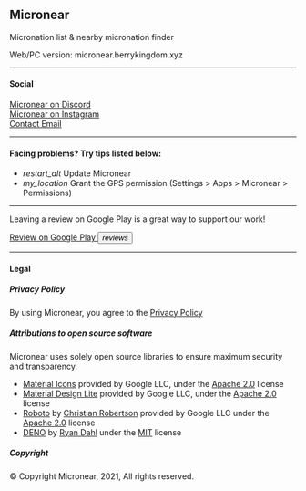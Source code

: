 <section>
  <h2> Micronear </h2>
  <p>Micronation list & nearby micronation finder</p>
  <p>Web/PC version: micronear.berrykingdom.xyz</p>
</section>
<hr>
<section>
  <h4> Social </h4>
  <a href="https://discord.gg/5edwBtNrZk">Micronear on Discord</a> <br>
  <a href="https://www.instagram.com/_micronear_/">Micronear on Instagram</a> <br>
  <a href="mailto:micronear@protonmail.com">Contact Email</a> <br>
</section>
<hr>
<section>
  <h4> Facing problems? Try tips listed below: </h4>

  <ul class="demo-list-icon mdl-list">
    <li class="mdl-list__item">
      <span class="mdl-list__item-primary-content">
      <i class="material-icons mdl-list__item-icon">restart_alt</i>
      Update Micronear
    </span>
    </li>
    <li class="mdl-list__item">
      <span class="mdl-list__item-primary-content">
      <i class="material-icons mdl-list__item-icon">my_location</i>
      Grant the GPS permission (Settings > Apps > Micronear > Permissions)
    </span>
    </li>
  </ul>

</section>
<hr>
<section>

<p>Leaving a review on Google Play is a great way to support our work!</p>

<a href="https://play.google.com/store/apps/details?id=xyz.berrykingdom.micronear" target="_blank" class="nodecoration" id="mnpage__website">
  <span class="mdl-chip mdl-chip--deletable">
    <span class="mdl-chip__text" id="mnpage__website_text">Review on Google Play</span>
    <button type="button" class="mdl-chip__action"><i class="material-icons">reviews</i></button>
  </span>
</a>
</section>
<hr>
<section>
  <h4> Legal </h4>
  <h5>Privacy Policy</h5>
  <p>By using Micronear, you agree to the <a href="privacy.html">Privacy Policy</a></p>
  <h5>Attributions to open source software</h5>
  <p>Micronear uses solely open source libraries to ensure maximum security and transparency.</p>
  <ul>
    <li>
      <a href="https://fonts.google.com/icons?selected=Material+Icons">Material Icons</a> provided by Google LLC, under the <a href="https://www.apache.org/licenses/LICENSE-2.0.html">Apache 2.0</a> license
    </li>
    <li>
      <a href="https://getmdl.io/ ">Material Design Lite</a> provided by Google LLC, under the <a href="https://www.apache.org/licenses/LICENSE-2.0.html">Apache 2.0</a> license
    </li>
    <li>
      <a href="https://fonts.google.com/specimen/Roboto">Roboto</a> by <a href="https://fonts.google.com/?query=Christian+Robertson">Christian Robertson</a> provided by Google LLC under the <a href="https://www.apache.org/licenses/LICENSE-2.0.html">Apache 2.0</a> license
    </li>
    <li>
      <a href="https://deno.land/">DENO</a> by <a href="https://github.com/ry">Ryan Dahl</a> under the <a href="https://github.com/denoland/deno/blob/main/LICENSE.md">MIT</a> license
    </li>
  </ul>
  <h5> Copyright </h5>
  <p>&copy; Copyright Micronear, 2021, All rights reserved. </p>
</section>